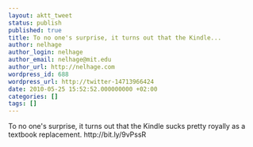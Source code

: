 ```yaml
---
layout: aktt_tweet
status: publish
published: true
title: To no one's surprise, it turns out that the Kindle...
author: nelhage
author_login: nelhage
author_email: nelhage@mit.edu
author_url: http://nelhage.com
wordpress_id: 688
wordpress_url: http://twitter-14713966424
date: 2010-05-25 15:52:52.000000000 +02:00
categories: []
tags: []
---
```

To no one's surprise, it turns out that the Kindle sucks pretty royally as a textbook replacement. http:&#47;&#47;bit.ly&#47;9vPssR
